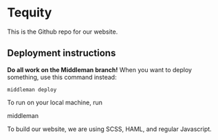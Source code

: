 # Tequity

This is the Github repo for our website.

## Deployment instructions

**Do all work on the Middleman branch!** When you want to deploy something, use this command instead:

    middleman deploy

To run on your local machine, run

  middleman

To build our website, we are using SCSS, HAML, and regular Javascript.